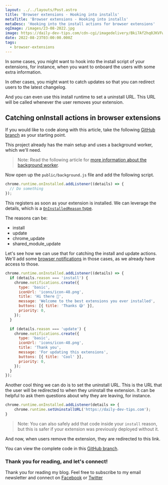 ```yaml
---
layout: ../../layouts/Post.astro
title: 'Browser extensions - Hooking into installs'
metaTitle: 'Browser extensions - Hooking into installs'
metaDesc: 'Hooking into the install actions for browser extensions'
ogImage: /images/23-08-2022.jpg
image: https://daily-dev-tips.com/cdn-cgi/imagedelivery/Bki7Af2hq0JKVFw1XYYMQg/792c8396-9171-4186-b065-5a9bbf2b6e00
date: 2022-08-23T03:00:00.000Z
tags:
  - browser-extensions
---
```


In some cases, you might want to hook into the install script of your extensions, for instance, when you want to onboard the users with some extra information.

In other cases, you might want to catch updates so that you can redirect users to the latest changelog.

And you can even use this install runtime to set a uninstall URL. This URL will be called whenever the user removes your extension.

## Catching onInstall actions in browser extensions

If you would like to code along with this article, take the following [GitHub branch](https://github.com/rebelchris/popup-extension/tree/storage) as your starting point.

This project already has the main setup and uses a background worker, which we'll need.

> Note: Read the following article for [more information about the background worker](https://daily-dev-tips.com/posts/browser-extensions-repeating-notifications/).

Now open up the `public/background.js` file and add the following script.

```js
chrome.runtime.onInstalled.addListener((details) => {
  // Do something
});
```

This registers as soon as your extension is installed.
We can leverage the details, which is a [`OnInstalledReason` type](https://developer.chrome.com/docs/extensions/reference/runtime/#type-OnInstalledReason).

The reasons can be:

- install
- update
- chrome_update
- shared_module_update

Let's see how we can use that for catching the install and update actions.
We'll add some [browser notifications](https://daily-dev-tips.com/posts/browser-extensions-adding-browser-notifications/) in those cases, as we already have access to those.

```js
chrome.runtime.onInstalled.addListener((details) => {
  if (details.reason === 'install') {
    chrome.notifications.create({
      type: 'basic',
      iconUrl: 'icons/icon-48.png',
      title: 'Hi there 👋',
      message: 'Welcome to the best extensions you ever installed',
      buttons: [{ title: 'Thanks 😅️' }],
      priority: 0,
    });
  }

  if (details.reason === 'update') {
    chrome.notifications.create({
      type: 'basic',
      iconUrl: 'icons/icon-48.png',
      title: 'Thank you',
      message: 'For updating this extensions',
      buttons: [{ title: 'Cool' }],
      priority: 0,
    });
  }
});
```

Another cool thing we can do is to set the uninstall URL. This is the URL that the user will be redirected to when they uninstall the extension.
It can be helpful to ask them questions about why they are leaving, for instance.

```js
chrome.runtime.onInstalled.addListener(details => {
    chrome.runtime.setUninstallURL('https://daily-dev-tips.com');
}
```

> Note: You can also safely add that code inside your `install` reason, but this is safer if your extension was previously deployed without it.

And now, when users remove the extension, they are redirected to this link.

You can view the complete code in this [GitHub branch](https://github.com/rebelchris/popup-extension/tree/installs).

### Thank you for reading, and let's connect!

Thank you for reading my blog. Feel free to subscribe to my email newsletter and connect on [Facebook](https://www.facebook.com/DailyDevTipsBlog) or [Twitter](https://twitter.com/DailyDevTips1)
